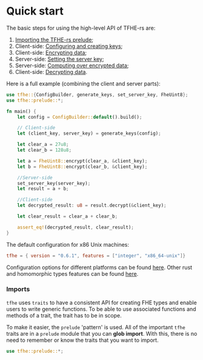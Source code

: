 # Quick start

The basic steps for using the high-level API of TFHE-rs are:

1. [Importing the TFHE-rs prelude](quick\_start.md#imports);
2. Client-side: [Configuring and creating keys](../fundamentals/configure-and-create-keys.md);
3. Client-side: [Encrypting data](../fundamentals/encrypt-data.md);
4. Server-side: [Setting the server key](../fundamentals/set-the-server-key.md);
5. Server-side: [Computing over encrypted data](../fundamentals/compute.md);
6. Client-side: [Decrypting data](../fundamentals/decrypt-data.md).

Here is a full example (combining the client and server parts):

```rust
use tfhe::{ConfigBuilder, generate_keys, set_server_key, FheUint8};
use tfhe::prelude::*;

fn main() {
    let config = ConfigBuilder::default().build();

    // Client-side
    let (client_key, server_key) = generate_keys(config);

    let clear_a = 27u8;
    let clear_b = 128u8;

    let a = FheUint8::encrypt(clear_a, &client_key);
    let b = FheUint8::encrypt(clear_b, &client_key);

    //Server-side
    set_server_key(server_key);
    let result = a + b;

    //Client-side
    let decrypted_result: u8 = result.decrypt(&client_key);

    let clear_result = clear_a + clear_b;

    assert_eq!(decrypted_result, clear_result);
}
```

The default configuration for x86 Unix machines:

```toml
tfhe = { version = "0.6.1", features = ["integer", "x86_64-unix"]}
```

Configuration options for different platforms can be found [here](installation.md). Other rust and homomorphic types features can be found [here](../guides/rust\_configuration.md).

### Imports

`tfhe` uses `traits` to have a consistent API for creating FHE types and enable users to write generic functions. To be able to use associated functions and methods of a trait, the trait has to be in scope.

To make it easier, the `prelude` 'pattern' is used. All of the important `tfhe` traits are in a `prelude` module that you can **glob import**. With this, there is no need to remember or know the traits that you want to import.

```rust
use tfhe::prelude::*;
```
